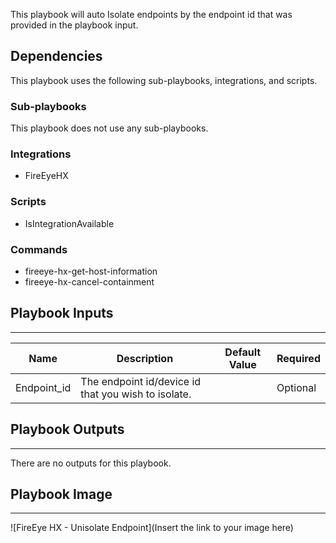 This playbook will auto Isolate endpoints by the endpoint id that was provided in the playbook input.

## Dependencies
This playbook uses the following sub-playbooks, integrations, and scripts.

### Sub-playbooks
This playbook does not use any sub-playbooks.

### Integrations
* FireEyeHX

### Scripts
* IsIntegrationAvailable

### Commands
* fireeye-hx-get-host-information
* fireeye-hx-cancel-containment

## Playbook Inputs
---

| **Name** | **Description** | **Default Value** | **Required** |
| --- | --- | --- | --- |
| Endpoint_id | The endpoint id/device  id that  you wish to isolate. |  | Optional |

## Playbook Outputs
---
There are no outputs for this playbook.

## Playbook Image
---
![FireEye HX - Unisolate Endpoint](Insert the link to your image here)